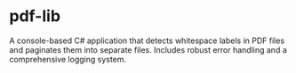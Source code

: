 # pdf-lib
A console-based C# application that detects whitespace labels in PDF files and paginates them into separate files. Includes robust error handling and a comprehensive logging system.
